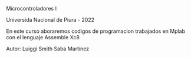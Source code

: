 Microcontroladores I 

Universida Nacional de Piura - 2022

En este curso aboraremos codigos de programacion trabajados en Mplab con el lenguaje Assemble Xc8

Autor: Luiggi Smith Saba Martínez
